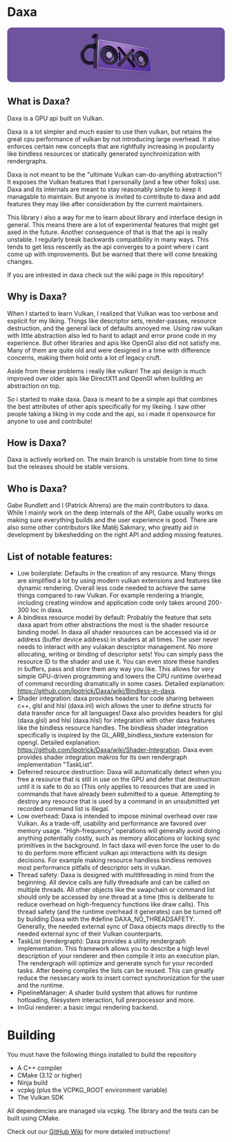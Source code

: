 # Daxa

<p align="center">
  <!-- <a href="https://github.com/Ipotrick/Daxa"> -->
    <img src="misc/daxa-logo.png" width="800" alt="Daxa logo">
  <!-- </a> -->
</p>

## What is Daxa?
Daxa is a GPU api built on Vulkan.

Daxa is a lot simpler and much easier to use then vulkan, but retains the great cpu performance of vulkan by not introducing large overhead. It also enforces certain new concepts that are rightfully increasing in popularity like bindless resources or statically generated synchroinization with rendergraphs.

Daxa is not meant to be the "ultimate Vulkan can-do-anything abstraction"! It exposes the Vulkan features that I personally (and a few other folks) use. Daxa and its internals are meant to stay reasonably simple to keep it managable to maintain. But anyone is invited to contribute to daxa and add features they may like after consideration by the current maintainers.

This library i also a way for me to learn about library and interface design in general. This means there are a lot of experimental features that might get axed in the future. Another consequence of that is that the api is really unstable. I regularly break backwards compatibility in many ways. This tends to get less rescently as the api converges to a point where i cant come up with improvements. But be warned that there will come breaking changes.

If you are intrested in daxa check out the wiki page in this repository!

## Why is Daxa?

When I started to learn Vulkan, I realized that Vulkan was too verbose and explicit for my liking. Things like descriptor sets, render-passes, resource destruction, and the general lack of defaults annoyed me. 
Using raw vulkan with little abstraction also led to hard to adapt and error prone code in my experience. 
But other libraries and apis like OpenGl also did not satisfy me. Many of them are quite old and were designed in a time with difference concerns, making them hold onto a lot of legacy cruft.

Aside from these problems i really like vulkan! The api design is much improved over older apis like DirectX11 and OpenGl when building an abstraction on top.

So i started to make daxa. Daxa is meant to be a simple api that combines the best attributes of other apis specifically for my likeing. I saw other people taking a liking in my code and the api, so i made it opensource for anyone to use and contribute!

## How is Daxa?

Daxa is actively worked on. The main branch is unstable from time to time but the releases should be stable versions.

## Who is Daxa?

Gabe Rundlett and I (Patrick Ahrens) are the main contributors to daxa. While I mainly work on the deep internals of the API, Gabe usually works on making sure everything builds and the user experience is good. There are also some other contributors like Matěj Sakmary, who greatly aid in development by bikeshedding on the right API and adding missing features.

## List of notable features:
* Low boilerplate: Defaults in the creation of any resource. Many things are simplified a lot by using modern vulkan extensions and features like dynamic rendering. Overall less code needed to achieve the same things compared to raw Vulkan. For example rendering a triangle, including creating window and application code only takes around 200-300 loc in daxa.
* A bindless resource model by default: Probably the feature that sets daxa apart from other abstractions the most is the shader resource binding model. In daxa all shader resources can be accessed via id or address (buffer device address) in shaders at all times. The user never needs to interact with any vulakan descriptor management. No more allocating, writing or binding of descriptor sets! You can simply pass the resource ID to the shader and use it. You can even store these handles in buffers, pass and store them any way you like. This allows for very simple GPU-driven programming and lowers the CPU runtime overhead of command recording dramatically in some cases. Detailed explanation: https://github.com/Ipotrick/Daxa/wiki/Bindless-in-daxa.
* Shader integration: daxa provides headers for code sharing between c++, glsl and hlsl (daxa.inl) wich allows the user to define structs for data transfer once for all languages! Daxa also provides headers for glsl (daxa.glsl) and hlsl (daxa.hlsl) for integration with other daxa features like the bindless resource handles.
The bindless shader integration specifically is inspired by the GL_ARB_bindless_texture extension for opengl. Detailed explanation: https://github.com/Ipotrick/Daxa/wiki/Shader-Integration.
Daxa even provides shader integration makros for its own rendergraph implementation "TaskList".
* Deferred resource destruction: Daxa will automatically detect when you free a resource that is still in use on the GPU and defer that destruction until it is safe to do so (This only applies to resources that are used in commands that have already been submitted to a queue. Attempting to destroy any resource that is used by a command in an unsubmitted yet recorded command list is illegal.
* Low overhead: Daxa is intended to impose minimal overhead over raw Vulkan. As a trade-off, usability and performance are favored over memory usage. "High-frequency" operations will generally avoid doing anything potentially costly, such as memory allocations or locking sync primitives in the background. 
In fact daxa will even force the user to do to do perform more efficient vulkan api interactions with its design decisions. For example making resource handless bindless removes most performance pitfalls of descriptor sets in vulkan. 
* Thread safety: Daxa is designed with multithreading in mind from the beginning. All device calls are fully threadsafe and can be called on multiple threads. All other objects like the swapchain or command list should only be accessed by one thread at a time (this is deliberate to reduce overhead on high-frequency functions like draw calls). This thread safety (and the runtime overhead it generates) can be turned off by building Daxa with the #define DAXA_NO_THREADSAFETY. Generally, the needed external sync of Daxa objects maps directly to the needed external sync of their Vulkan counterparts.
* TaskList (rendergraph): Daxa provides a utility rendergraph implementation. This framework allows you to describe a high level description of your renderer and then compile it into an execution plan. The rendergraph will optimize and generate synch for your recorded tasks. After beeing compiles the lists can be reused. This can greatly reduce the nessecary work to insert correct synchronization for the user and the runtime.
* PipelineManager: A shader build system that allows for runtime hotloading, filesystem interaction, full prerpocessor and more.
* ImGui renderer: a basic imgui rendering backend.

# Building
You must have the following things installed to build the repository
 * A C++ compiler
 * CMake (3.12 or higher)
 * Ninja build
 * vcpkg (plus the VCPKG_ROOT environment variable)
 * The Vulkan SDK

All dependencies are managed via vcpkg.
The library and the tests can be built using CMake.

Check out our [GitHub Wiki](https://github.com/Ipotrick/Daxa/wiki) for more detailed instructions!
